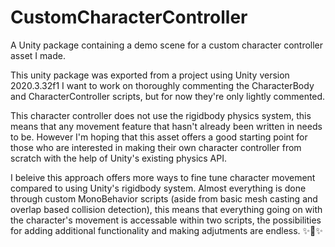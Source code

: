 # CustomCharacterController
A Unity package containing a demo scene for a custom character controller asset I made.

  This unity package was exported from a project using Unity version 2020.3.32f1
I want to work on thoroughly commenting the CharacterBody and CharacterController scripts, but for now they're only lightly commented.

  This character controller does not use the rigidbody physics system, this means that any movement feature that hasn't already been written in needs to be. However I'm hoping that this asset offers a good starting point for those who are interested in making their own character controller from scratch with the help of Unity's existing physics API.

  I beleive this approach offers more ways to fine tune character movement compared to using Unity's rigidbody system. Almost everything is done through custom MonoBehavior scripts (aside from basic mesh casting and overlap based collision detection), this means that everything going on with the character's movement is accessable within two scripts, the possibilities for adding additional functionality and making adjutments are endless. ✨🌠✨
